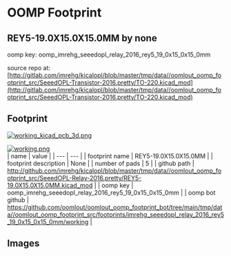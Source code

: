 # OOMP Footprint  
## REY5-19.0X15.0X15.0MM  by none  
  
oomp key: oomp_imrehg_seeedopl_relay_2016_rey5_19_0x15_0x15_0mm  
  
source repo at: [http://gitlab.com/imrehg/kicalopl/blob/master/tmp/data//oomlout_oomp_footprint_src/SeeedOPL-Transistor-2016.pretty/TO-220.kicad_mod](http://gitlab.com/imrehg/kicalopl/blob/master/tmp/data//oomlout_oomp_footprint_src/SeeedOPL-Transistor-2016.pretty/TO-220.kicad_mod)  
## Footprint  
  
[![working_kicad_pcb_3d.png](working_kicad_pcb_3d_600.png)](working_kicad_pcb_3d.png)  
  
[![working.png](working_600.png)](working.png)  
| name | value | 
| --- | --- | 
| footprint name | REY5-19.0X15.0X15.0MM | 
| footprint description | None | 
| number of pads | 5 | 
| github path | http://github.com/imrehg/kicalopl/blob/master/tmp/data//oomlout_oomp_footprint_src/SeeedOPL-Relay-2016.pretty/REY5-19.0X15.0X15.0MM.kicad_mod | 
| oomp key | oomp_imrehg_seeedopl_relay_2016_rey5_19_0x15_0x15_0mm | 
| oomp bot github | https://github.com/oomlout/oomlout_oomp_footprint_bot/tree/main/tmp/data//oomlout_oomp_footprint_src/footprints/imrehg_seeedopl_relay_2016_rey5_19_0x15_0x15_0mm/working | 
## Images  
